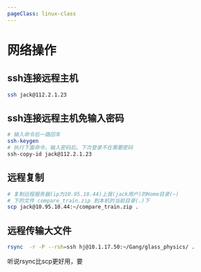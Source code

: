 ```yaml
---
pageClass: linux-class
---
```


# 网络操作
## ssh连接远程主机
```bash
ssh jack@112.2.1.23
```

## ssh连接远程主机免输入密码
```bash
# 输入命令后一路回车
ssh-keygen
# 执行下面命令，输入密码后。下次登录不在需要密码
ssh-copy-id jack@112.2.1.23
```

## 远程复制
```bash
# 复制远程服务器(ip为10.95.10.44)上我(jack用户)的Home目录(~)
# 下的文件 compare_train.zip 到本机的当前目录(.)下
scp jack@10.95.10.44:~/compare_train.zip .
```

## 远程传输大文件
```bash
rsync  -r -P --rsh=ssh hj@10.1.17.50:~/Gang/glass_physics/ .
```
听说rsync比scp更好用，要
<Livere/>